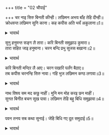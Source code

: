 +++
title = "02 चौपाई"

+++
चर नाइ सिरु बिनती कीन्ही। लछिमन अभय बाँह तेहि दीन्ही॥  
क्रोधवन्त लछिमन सुनि काना। कह कपीस अति भयँ अकुलाना॥1॥  

<details><summary>भावार्थ</summary>

अङ्गद ने उनके चरणों में सिर नवाकर विनती की (क्षमा-याचना की) तब लक्ष्मणजी ने उनको अभय बाँह दी (भुजा उठाकर कहा कि डरो मत)। सुग्रीव ने अपने कानों से लक्ष्मणजी को क्रोधयुक्त सुनकर भय से अत्यन्त व्याकुल होकर कहा-॥1॥  
</details>

सुनु हनुमन्त सङ्ग लै तारा। करि बिनती समुझाउ कुमारा॥  
तारा सहित जाइ हनुमाना। चरन बन्दि प्रभु सुजस बखाना॥2॥  

<details><summary>भावार्थ</summary>

हे हनुमान्‌ सुनो, तुम तारा को साथ ले जाकर विनती करके राजकुमार को समझाओ (समझा-बुझाकर शान्त करो)। हनुमान्‌जी ने तारा सहित जाकर लक्ष्मणजी के चरणों की वन्दना की और प्रभु के सुन्दर यश का बखान किया॥2॥  
</details>

करि बिनती मन्दिर लै आए। चरन पखारि पलँग बैठाए॥  
तब कपीस चरनन्हि सिरु नावा। गहि भुज लछिमन कण्ठ लगावा॥3॥  

<details><summary>भावार्थ</summary>

वे विनती करके उन्हें महल में ले आए तथा चरणों को धोकर उन्हें पलँग पर बैठाया। तब वानरराज सुग्रीव ने उनके चरणों में सिर नवाया और लक्ष्मणजी ने हाथ पकडकर उनको गले से लगा लिया॥3॥  
</details>

नाथ विषय सम मद कछु नाहीं। मुनि मन मोह करइ छन माहीं।  
सुनत बिनीत बचन सुख पावा। लछिमन तेहि बहु बिधि समुझावा॥4॥  

<details><summary>भावार्थ</summary>

(सुग्रीव ने कहा-) हे नाथ! विषय के समान और कोई मद नहीं है। यह मुनियों के मन में भी क्षणमात्र में मोह उत्पन्न कर देता है (फिर मैं तो विषयी जीव ही ठहरा)। सुग्रीव के विनययुक्त वचन सुनकर लक्ष्मणजी ने सुख पाया और उनको बहुत प्रकार से समझाया॥4॥  
</details>

पवन तनय सब कथा सुनाई। जेहि बिधि गए दूत समुदाई॥5॥  

<details><summary>भावार्थ</summary>

तब पवनसुत हनुमान्‌जी ने जिस प्रकार सब दिशाओं में दूतों के समूह गए थे वह सब हाल सुनाया॥5॥
</details>

